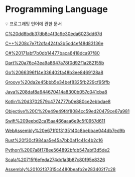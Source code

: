 # Programming Language

<aside>
💡 프로그래밍 언어에 관한 문서

</aside>

[C%20dd8bdb37db8c4f3c9e30eda6023dd67d](C%20dd8bdb37db8c4f3c9e30eda6023dd67d)

[C++%208c7e7f2dfa424fa3b5cd4ef48d83136e](C++%208c7e7f2dfa424fa3b5cd4ef48d83136e)

[C#%20171abf7b0db14477baca6418dca97f80](C#%20171abf7b0db14477baca6418dca97f80)

[Dart%20a76c43ea9a8647a78f0d92f1a282155b](Dart%20a76c43ea9a8647a78f0d92f1a282155b)

[Go%2066396f14e336402fa48b3ee8469128a8](Go%2066396f14e336402fa48b3ee8469128a8)

[Groovy%20da2e45bbb5e34bef8325fb229cf95ffb](Groovy%20da2e45bbb5e34bef8325fb229cf95ffb)

[Java%208daf8a644670414a8300b057c041cba8](Java%208daf8a644670414a8300b057c041cba8)

[Kotlin%20d3702579c4774777b0e880ce2ebbdae8](Kotlin%20d3702579c4774777b0e880ce2ebbdae8)

[Objective%20C%20e49e49f4f8084cc59ed20479ce67a981](Objective%20C%20e49e49f4f8084cc59ed20479ce67a981)

[Swift%209eebd2ca15aa466aaa6e9c5f0957d611](Swift%209eebd2ca15aa466aaa6e9c5f0957d611)

[WebAssembly%20e671f0f3135140c8bebbae044db7ed9b](WebAssembly%20e671f0f3135140c8bebbae044db7ed9b)

[Rust%20f30cf984aa5e45a7bb0af1c41c4b2c16](Rust%20f30cf984aa5e45a7bb0af1c41c4b2c16)

[Python%2007a8f178ee564892bfdb547abf3d5de2](Python%2007a8f178ee564892bfdb547abf3d5de2)

[Scala%20715f6efeda274dc1a3b87c80f95e8326](Scala%20715f6efeda274dc1a3b87c80f95e8326)

[Assembly%20102f37315c4480beafb2e283402f7c28](Assembly%20102f37315c4480beafb2e283402f7c28)